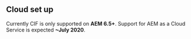 ## Cloud set up

Currently CIF is only supported on **AEM 6.5+**. Support for AEM as a Cloud Service is expected **~July 2020**.